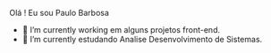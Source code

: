 Olá !  Eu  sou Paulo Barbosa

- 🔭 I’m currently working em alguns projetos  front-end.
- 🌱 I’m currently estudando Analise Desenvolvimento de Sistemas.
